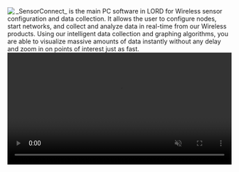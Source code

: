 <img src='${PATH_MARKDOWN}/images/logo.png' class='iconDetails' align="left">
_SensorConnect_ is the main PC software in LORD for Wireless sensor configuration and data collection. It allows the user to configure nodes, start networks, and collect and analyze data in real-time from our Wireless products. Using our intelligent data collection and graphing algorithms, you are able to visualize massive amounts of data instantly without any delay and zoom in on points of interest just as fast.

<video loop="loop" autoplay="autoplay" muted="muted" style="width:100%;">
  <source src="http://www.microstrain.com/sites/default/files/sconn_widgets_demo.mp4" type="video/mp4">
</video>
